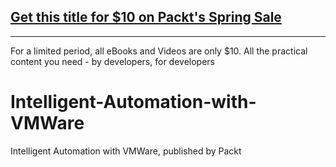 ## [Get this title for $10 on Packt's Spring Sale](https://www.packt.com/B12467?utm_source=github&utm_medium=packt-github-repo&utm_campaign=spring_10_dollar_2022)
-----
For a limited period, all eBooks and Videos are only $10. All the practical content you need \- by developers, for developers

# Intelligent-Automation-with-VMWare
Intelligent Automation with VMWare, published by Packt
